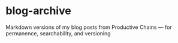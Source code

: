 # blog-archive
Markdown versions of my blog posts from Productive Chains — for permanence, searchability, and versioning
